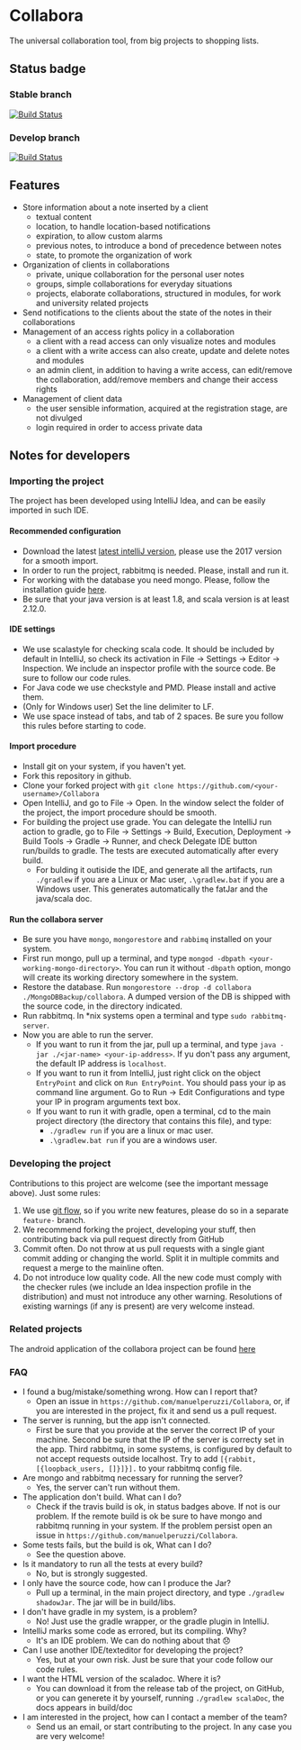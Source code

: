 # Collabora
The universal collaboration tool, from big projects to shopping lists.

## Status badge
### Stable branch
[![Build Status](https://travis-ci.org/manuelperuzzi/Collabora.svg?branch=master)](https://travis-ci.org/manuelperuzzi/Collabora)
### Develop branch
[![Build Status](https://travis-ci.org/manuelperuzzi/Collabora.svg?branch=develop)](https://travis-ci.org/manuelperuzzi/Collabora)


## Features
- Store information about a note inserted by a client
    - textual content
    - location, to handle location-based notifications
    - expiration, to allow custom alarms
    - previous notes, to introduce a bond of precedence between notes
    - state, to promote the organization of work
- Organization of clients in collaborations
    - private, unique collaboration for the personal user notes
    - groups, simple collaborations for everyday situations
    - projects, elaborate collaborations, structured in modules, for work and university related projects
- Send notifications to the clients about the state of the notes in their collaborations
- Management of an access rights policy in a collaboration
    - a client with a read access can only visualize notes and modules
    - a client with a write access can also create, update and delete notes and modules
    - an admin client, in addition to having a write access, can edit/remove the collaboration, add/remove members and change their access rights
- Management of client data
    - the user sensible information, acquired at the registration stage, are not divulged
    - login required in order to access private data

## Notes for developers

### Importing the project
The project has been developed using IntelliJ Idea, and can be easily imported in such IDE.
#### Recommended configuration
- Download the latest [latest intelliJ version][idea], please use the 2017 version for a smooth import.
- In order to run the project, rabbitmq is needed. Please, install and run it.
- For working with the database you need mongo. Please, follow the installation guide [here][mongo].
- Be sure that your java version is at least 1.8, and scala version is at least 2.12.0.

#### IDE settings
- We use scalastyle for checking scala code. It should be included by default in IntelliJ, so check its activation in File -> Settings -> Editor -> Inspection. We include an inspector profile with the source code. Be sure to follow our code rules.
- For Java code we use checkstyle and PMD. Please install and active them.
- (Only for Windows user) Set the line delimiter to LF.
- We use space instead of tabs, and tab of 2 spaces. Be sure you follow this rules before starting to code.

#### Import procedure
- Install git on your system, if you haven't yet.
- Fork this repository in github.
- Clone your forked project with `git clone https://github.com/<your-username>/Collabora`
- Open IntelliJ, and go to File -> Open. In the window select the folder of the project, the import procedure should be smooth.
- For building the project use grade. You can delegate the IntelliJ run action to gradle, go to File -> Settings -> Build, Execution, Deployment -> Build Tools -> Gradle -> Runner, and check Delegate IDE button run/builds to gradle. The tests are executed automatically after every build.
    - For bulding it outiside the IDE, and generate all the artifacts, run `./gradlew` if you are a Linux or Mac user, `.\gradlew.bat` if you are a Windows user. This generates automatically the fatJar and the java/scala doc.

#### Run the collabora server
- Be sure you have `mongo`, `mongorestore` and `rabbimq` installed on your system.
- First run mongo, pull up a terminal, and type `mongod -dbpath <your-working-mongo-directory>`. You can run it without `-dbpath` option, mongo will create its working directory somewhere in the system.
- Restore the database. Run `mongorestore --drop -d collabora ./MongoDBBackup/collabora`. A dumped version of the DB is shipped with the source code, in the directory indicated.
- Run rabbitmq. In \*nix systems open a terminal and type `sudo rabbitmq-server`.
- Now you are able to run the server.
  - If you want to run it from the jar, pull up a terminal, and type `java -jar ./<jar-name> <your-ip-address>`. If yu don't pass any argument, the default IP address is `localhost`.
  - If you want to run it from IntelliJ, just right click on the object `EntryPoint` and click on `Run EntryPoint`. You should pass your ip as command line argument. Go to Run -> Edit Configurations and type your IP in program arguments text box.
  - If you want to run it with gradle, open a terminal, cd to the main project directory (the directory that contains this file), and type:
    - `./gradlew run` if you are a linux or mac user.
    - `.\gradlew.bat run` if you are a windows user.

### Developing the project
Contributions to this project are welcome (see the important message above). Just some rules:
1. We use [git flow](https://github.com/nvie/gitflow), so if you write new features, please do so in a separate `feature-` branch.
1. We recommend forking the project, developing your stuff, then contributing back via pull request directly from GitHub
1. Commit often. Do not throw at us pull requests with a single giant commit adding or changing the world. Split it in multiple commits and request a merge to the mainline often.
1. Do not introduce low quality code. All the new code must comply with the checker rules (we include an Idea inspection profile in the distribution) and must not introduce any other warning. Resolutions of existing warnings (if any is present) are very welcome instead.

### Related projects
The android application of the collabora project can be found [here][app]


### FAQ
- I found a bug/mistake/something wrong. How can I report that?
  - Open an issue in `https://github.com/manuelperuzzi/Collabora`, or, if you are interested in the project, fix it and send us a pull request.
- The server is running, but the app isn't connected.
  - First be sure that you provide at the server the correct IP of your machine. Second be sure that the IP of the server is correcty set in the app. Third rabbitmq, in some systems, is configured by default to not accept requests outside localhost. Try to add `[{rabbit, [{loopback_users, []}]}].` to your rabbitmq config file.
- Are mongo and rabbitmq necessary for running the server?
  - Yes, the server can't run without them.
- The application don't build. What can I do?
  - Check if the travis build is ok, in status badges above. If not is our problem. If the remote build is ok be sure to have mongo and rabbitmq running in your system. If the problem persist open an issue in `https://github.com/manuelperuzzi/Collabora`.
- Some tests fails, but the build is ok, What can I do?
  - See the question above.
- Is it mandatory to run all the tests at every build?
  - No, but is strongly suggested.
- I only have the source code, how can I produce the Jar?
  - Pull up a terminal, in the main project directory, and type `./gradlew shadowJar`. The jar will be in build/libs.
- I don't have gradle in my system, is a problem?
  - No! Just use the gradle wrapper, or the gradle plugin in IntelliJ.
- IntelliJ marks some code as errored, but its compiling. Why?
  - It's an IDE problem. We can do nothing about that :disappointed:
- Can I use another IDE/texteditor for developing the project?
  - Yes, but at your own risk. Just be sure that your code follow our code rules.
- I want the HTML version of the scaladoc. Where it is?
  - You can download it from the release tab of the project, on GitHub, or you can generete it by yourself, running `./gradlew scalaDoc`, the docs appears in build/doc
- I am interested in the project, how can I contact a member of the team?
  - Send us an email, or start contributing to the project. In any case you are very welcome!


[idea]: https://www.jetbrains.com/idea/
[mongo]: https://www.mongodb.com/
[app]: https://github.com/manuelperuzzi/Collabora-android-app
